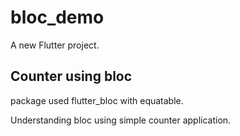# bloc_demo

A new Flutter project.

## Counter using bloc

package used flutter_bloc with equatable.

Understanding bloc using simple counter application.

